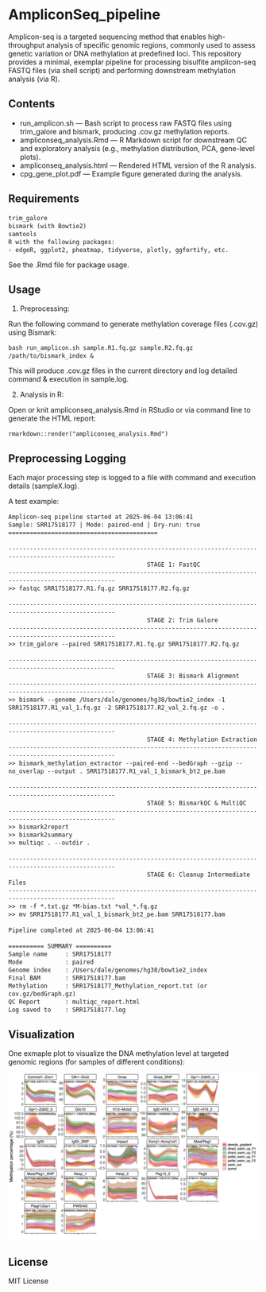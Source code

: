 # AmpliconSeq_pipeline 

Amplicon-seq is a targeted sequencing method that enables high-throughput analysis of specific genomic regions, commonly used to assess genetic variation or DNA methylation at predefined loci. This repository provides a minimal, exemplar pipeline for processing bisulfite amplicon-seq FASTQ files (via shell script) and performing downstream methylation analysis (via R).

## Contents
- run_amplicon.sh — Bash script to process raw FASTQ files using trim_galore and bismark, producing .cov.gz methylation reports.
- ampliconseq_analysis.Rmd — R Markdown script for downstream QC and exploratory analysis (e.g., methylation distribution, PCA, gene-level plots).
- ampliconseq_analysis.html — Rendered HTML version of the R analysis.
- cpg_gene_plot.pdf — Example figure generated during the analysis.


## Requirements
	trim_galore
	bismark (with Bowtie2)
	samtools
	R with the following packages:
	- edgeR, ggplot2, pheatmap, tidyverse, plotly, ggfortify, etc.

See the .Rmd file for package usage.

## Usage

1.	Preprocessing:

Run the following command to generate methylation coverage files (.cov.gz) using Bismark:
```
bash run_amplicon.sh sample.R1.fq.gz sample.R2.fq.gz /path/to/bismark_index &
```
This will produce .cov.gz files in the current directory and log detailed command & execution in sample.log.

2.	Analysis in R:

Open or knit ampliconseq_analysis.Rmd in RStudio or via command line to generate the HTML report:

```
rmarkdown::render("ampliconseq_analysis.Rmd")
```
## Preprocessing Logging

Each major processing step is logged to a file with command and execution details (sampleX.log).

A test example:
```
Amplicon-seq pipeline started at 2025-06-04 13:06:41
Sample: SRR17518177 | Mode: paired-end | Dry-run: true
==========================================

----------------------------------------------------------------------------------------------------
                                       STAGE 1: FastQC
----------------------------------------------------------------------------------------------------
>> fastqc SRR17518177.R1.fq.gz SRR17518177.R2.fq.gz

----------------------------------------------------------------------------------------------------
                                       STAGE 2: Trim Galore
----------------------------------------------------------------------------------------------------
>> trim_galore --paired SRR17518177.R1.fq.gz SRR17518177.R2.fq.gz

----------------------------------------------------------------------------------------------------
                                       STAGE 3: Bismark Alignment
----------------------------------------------------------------------------------------------------
>> bismark --genome /Users/dale/genomes/hg38/bowtie2_index -1 SRR17518177.R1_val_1.fq.gz -2 SRR17518177.R2_val_2.fq.gz -o .

----------------------------------------------------------------------------------------------------
                                       STAGE 4: Methylation Extraction
----------------------------------------------------------------------------------------------------
>> bismark_methylation_extractor --paired-end --bedGraph --gzip --no_overlap --output . SRR17518177.R1_val_1_bismark_bt2_pe.bam

----------------------------------------------------------------------------------------------------
                                       STAGE 5: BismarkQC & MultiQC
----------------------------------------------------------------------------------------------------
>> bismark2report
>> bismark2summary
>> multiqc . --outdir .

----------------------------------------------------------------------------------------------------
                                       STAGE 6: Cleanup Intermediate Files
----------------------------------------------------------------------------------------------------
>> rm -f *.txt.gz *M-bias.txt *val_*.fq.gz
>> mv SRR17518177.R1_val_1_bismark_bt2_pe.bam SRR17518177.bam

Pipeline completed at 2025-06-04 13:06:41

========== SUMMARY ==========
Sample name     : SRR17518177
Mode            : paired
Genome index    : /Users/dale/genomes/hg38/bowtie2_index
Final BAM       : SRR17518177.bam
Methylation     : SRR17518177_Methylation_report.txt (or cov.gz/bedGraph.gz)
QC Report       : multiqc_report.html
Log saved to    : SRR17518177.log
```

## Visualization
One exmaple plot to visualize the DNA methylation level at targeted genomic regions (for samples of different conditions):

![Example plot](./cpg_gene_plot.png)

## License

MIT License
